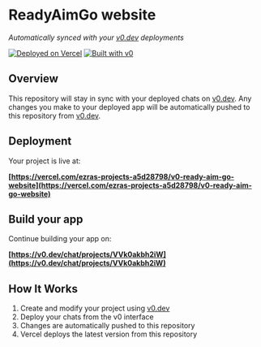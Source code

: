 # ReadyAimGo website

*Automatically synced with your [v0.dev](https://v0.dev) deployments*

[![Deployed on Vercel](https://img.shields.io/badge/Deployed%20on-Vercel-black?style=for-the-badge&logo=vercel)](https://vercel.com/ezras-projects-a5d28798/v0-ready-aim-go-website)
[![Built with v0](https://img.shields.io/badge/Built%20with-v0.dev-black?style=for-the-badge)](https://v0.dev/chat/projects/VVk0akbh2iW)

## Overview

This repository will stay in sync with your deployed chats on [v0.dev](https://v0.dev).
Any changes you make to your deployed app will be automatically pushed to this repository from [v0.dev](https://v0.dev).

## Deployment

Your project is live at:

**[https://vercel.com/ezras-projects-a5d28798/v0-ready-aim-go-website](https://vercel.com/ezras-projects-a5d28798/v0-ready-aim-go-website)**

## Build your app

Continue building your app on:

**[https://v0.dev/chat/projects/VVk0akbh2iW](https://v0.dev/chat/projects/VVk0akbh2iW)**

## How It Works

1. Create and modify your project using [v0.dev](https://v0.dev)
2. Deploy your chats from the v0 interface
3. Changes are automatically pushed to this repository
4. Vercel deploys the latest version from this repository
